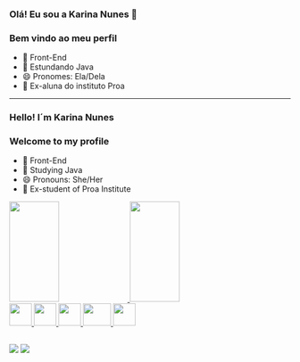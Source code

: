 ### Olá! Eu sou a Karina Nunes 👋

### Bem vindo ao meu perfil

- 🔭 Front-End
- 🌱 Estundando Java 
- 😄 Pronomes: Ela/Dela
- 💙 Ex-aluna do instituto Proa
-------------------------------------
 ### Hello! I´m Karina Nunes
 
 ### Welcome to my profile
 
 - 🔭 Front-End
 - 🌱 Studying Java
 - 😄 Pronouns: She/Her
 - 💙 Ex-student of Proa Institute

<div>
<a href="https://github.com/KarinaNds">
<img height="180em" width="42%" src="https://github-readme-stats.vercel.app/api/top-langs/?username=KarinaNds&layout=compact&langs_count=7&theme=dracula"/>
<img height="180em" width="42%" src="https://github-readme-stats.vercel.app/api?username=KarinaNds&show_icons=true&theme=dracula&include_all_commits=true&count_private=true"/>
</div>


 <div aling=centro>
<img src="https://cdn.jsdelivr.net/gh/devicons/devicon/icons/html5/html5-original.svg" width="40" height="40"/>
<img src="https://cdn.jsdelivr.net/gh/devicons/devicon/icons/css3/css3-original.svg" width="40" height="40"/>
<img src="https://cdn.jsdelivr.net/gh/devicons/devicon/icons/javascript/javascript-original.svg" width="40" height="40"/>
<img src="https://cdn.jsdelivr.net/gh/devicons/devicon/icons/react/react-original.svg" width="50" height="40"/>
<img src="https://cdn.jsdelivr.net/gh/devicons/devicon/icons/java/java-original.svg" width="40" height="40"/>

</div>

##

<div>
<a href = "mailto:contato@karinanunessk4@gmail.com"><img src="https://img.shields.io/badge/Gmail-D14836?style=for-the-badge&logo=gmail&logoColor=white" target="_blank"></a>
<a href="https://www.linkedin.com/in/karina-nunes-82109a189/" target="_blank"><img src="https://img.shields.io/badge/-LinkedIn-%230077B5?style=for-the-badge&logo=linkedin&logoColor=white" target="_blank"></a>  

</div>


